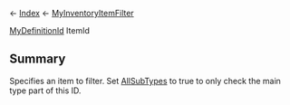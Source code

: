 ← [Index](Api-Index) ← [MyInventoryItemFilter](Sandbox.ModAPI.Ingame.MyInventoryItemFilter)

[MyDefinitionId](VRage.Game.MyDefinitionId) ItemId

## Summary

Specifies an item to filter. Set [AllSubTypes](Sandbox.ModAPI.Ingame.MyInventoryItemFilter.AllSubTypes) to true to only check the main type part of this ID.

